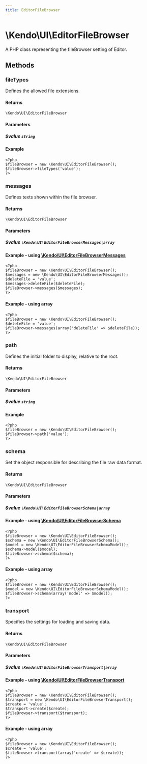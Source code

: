```yaml
---
title: EditorFileBrowser
---
```


# \Kendo\UI\EditorFileBrowser

A PHP class representing the fileBrowser setting of Editor.


## Methods

### fileTypes
Defines the allowed file extensions.

#### Returns
`\Kendo\UI\EditorFileBrowser`

#### Parameters

##### $value `string`



#### Example 
    <?php
    $fileBrowser = new \Kendo\UI\EditorFileBrowser();
    $fileBrowser->fileTypes('value');
    ?>

### messages

Defines texts shown within the file browser.

#### Returns
`\Kendo\UI\EditorFileBrowser`

#### Parameters

##### $value `\Kendo\UI\EditorFileBrowserMessages|array`


#### Example - using [\Kendo\UI\EditorFileBrowserMessages](/kendo-ui/api/wrappers/php/Kendo/UI/EditorFileBrowserMessages)
    <?php
    $fileBrowser = new \Kendo\UI\EditorFileBrowser();
    $messages = new \Kendo\UI\EditorFileBrowserMessages();
    $deleteFile = 'value';
    $messages->deleteFile($deleteFile);
    $fileBrowser->messages($messages);
    ?>

#### Example - using array

    <?php
    $fileBrowser = new \Kendo\UI\EditorFileBrowser();
    $deleteFile = 'value';
    $fileBrowser->messages(array('deleteFile' => $deleteFile));
    ?>

### path
Defines the initial folder to display, relative to the root.

#### Returns
`\Kendo\UI\EditorFileBrowser`

#### Parameters

##### $value `string`



#### Example 
    <?php
    $fileBrowser = new \Kendo\UI\EditorFileBrowser();
    $fileBrowser->path('value');
    ?>

### schema

Set the object responsible for describing the file raw data format.

#### Returns
`\Kendo\UI\EditorFileBrowser`

#### Parameters

##### $value `\Kendo\UI\EditorFileBrowserSchema|array`


#### Example - using [\Kendo\UI\EditorFileBrowserSchema](/kendo-ui/api/wrappers/php/Kendo/UI/EditorFileBrowserSchema)
    <?php
    $fileBrowser = new \Kendo\UI\EditorFileBrowser();
    $schema = new \Kendo\UI\EditorFileBrowserSchema();
    $model = new \Kendo\UI\EditorFileBrowserSchemaModel();
    $schema->model($model);
    $fileBrowser->schema($schema);
    ?>

#### Example - using array

    <?php
    $fileBrowser = new \Kendo\UI\EditorFileBrowser();
    $model = new \Kendo\UI\EditorFileBrowserSchemaModel();
    $fileBrowser->schema(array('model' => $model));
    ?>

### transport

Specifies the settings for loading and saving data.

#### Returns
`\Kendo\UI\EditorFileBrowser`

#### Parameters

##### $value `\Kendo\UI\EditorFileBrowserTransport|array`


#### Example - using [\Kendo\UI\EditorFileBrowserTransport](/kendo-ui/api/wrappers/php/Kendo/UI/EditorFileBrowserTransport)
    <?php
    $fileBrowser = new \Kendo\UI\EditorFileBrowser();
    $transport = new \Kendo\UI\EditorFileBrowserTransport();
    $create = 'value';
    $transport->create($create);
    $fileBrowser->transport($transport);
    ?>

#### Example - using array

    <?php
    $fileBrowser = new \Kendo\UI\EditorFileBrowser();
    $create = 'value';
    $fileBrowser->transport(array('create' => $create));
    ?>

